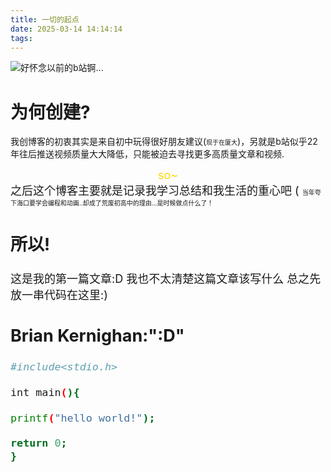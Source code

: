 ```yaml
---
title: 一切的起点
date: 2025-03-14 14:14:14
tags:
---
```

![好怀念以前的b站锕...](/images/bilibili2019.png)

# 为何创建?

我创博客的初衷其实是来自初中玩得很好朋友建议(<font size= "1">现于在厦大</font>)，另就是b站似乎22年往后推送视频质量大大降低，只能被迫去寻找更多高质量文章和视频.
<center><font size ="4"><font color ="	#FFD700"> so~ </font> </center>
之后这个博客主要就是记录我学习总结和我生活的重心吧 ( <font size ="1">当年夸下海口要学会编程和动画..却成了荒废初高中的理由...<font size>是时候做点什么了！</font></font>

## 所以!

这是我的第一篇文章:D
我也不太清楚这篇文章该写什么
总之先放一串代码在这里:)

## Brian Kernighan:":D"
``` bash
#include<stdio.h>

int main(){

printf("hello world!");

return 0;
}
```